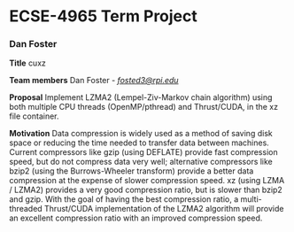 # ECSE-4965 Term Project
### Dan Foster


**Title**
	cuxz

**Team members**
    Dan Foster - *fosted3@rpi.edu*

**Proposal**
    Implement LZMA2 (Lempel-Ziv-Markov chain algorithm) using both
    multiple CPU threads (OpenMP/pthread) and Thrust/CUDA, in the xz
    file container.

**Motivation**
    Data compression is widely used as a method of saving disk space or
    reducing the time needed to transfer data between machines. Current
    compressors like gzip (using DEFLATE) provide fast compression
    speed, but do not compress data very well; alternative compressors
    like bzip2 (using the Burrows-Wheeler transform) provide a better
    data compression at the expense of slower compression speed. xz
    (using LZMA / LZMA2) provides a very good compression ratio, but is
    slower than bzip2 and gzip. With the goal of having the best
    compression ratio, a multi-threaded Thrust/CUDA implementation of
    the LZMA2 algorithm will provide an excellent compression ratio with
    an improved compression speed.


